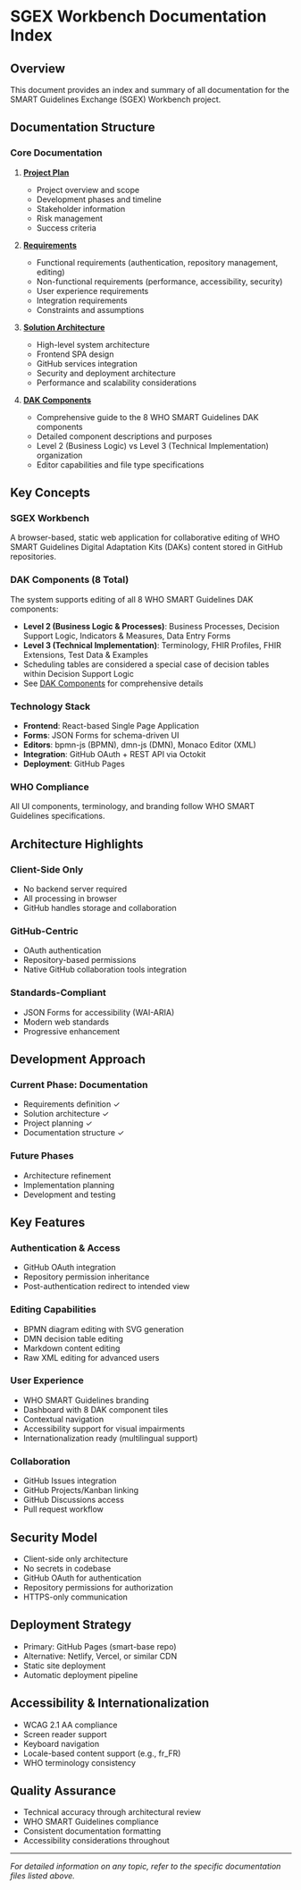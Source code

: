 # SGEX Workbench Documentation Index

## Overview

This document provides an index and summary of all documentation for the SMART Guidelines Exchange (SGEX) Workbench project.

## Documentation Structure

### Core Documentation

1. **[Project Plan](project-plan.md)**
   - Project overview and scope
   - Development phases and timeline
   - Stakeholder information
   - Risk management
   - Success criteria

2. **[Requirements](requirements.md)**  
   - Functional requirements (authentication, repository management, editing)
   - Non-functional requirements (performance, accessibility, security)
   - User experience requirements
   - Integration requirements
   - Constraints and assumptions

3. **[Solution Architecture](solution-architecture.md)**
   - High-level system architecture
   - Frontend SPA design
   - GitHub services integration
   - Security and deployment architecture
   - Performance and scalability considerations

4. **[DAK Components](dak-components.md)**
   - Comprehensive guide to the 8 WHO SMART Guidelines DAK components
   - Detailed component descriptions and purposes
   - Level 2 (Business Logic) vs Level 3 (Technical Implementation) organization
   - Editor capabilities and file type specifications

## Key Concepts

### SGEX Workbench
A browser-based, static web application for collaborative editing of WHO SMART Guidelines Digital Adaptation Kits (DAKs) content stored in GitHub repositories.

### DAK Components (8 Total)
The system supports editing of all 8 WHO SMART Guidelines DAK components:
- **Level 2 (Business Logic & Processes)**: Business Processes, Decision Support Logic, Indicators & Measures, Data Entry Forms  
- **Level 3 (Technical Implementation)**: Terminology, FHIR Profiles, FHIR Extensions, Test Data & Examples
- Scheduling tables are considered a special case of decision tables within Decision Support Logic
- See [DAK Components](dak-components.md) for comprehensive details

### Technology Stack
- **Frontend**: React-based Single Page Application
- **Forms**: JSON Forms for schema-driven UI
- **Editors**: bpmn-js (BPMN), dmn-js (DMN), Monaco Editor (XML)
- **Integration**: GitHub OAuth + REST API via Octokit
- **Deployment**: GitHub Pages

### WHO Compliance
All UI components, terminology, and branding follow WHO SMART Guidelines specifications.

## Architecture Highlights

### Client-Side Only
- No backend server required
- All processing in browser
- GitHub handles storage and collaboration

### GitHub-Centric
- OAuth authentication
- Repository-based permissions
- Native GitHub collaboration tools integration

### Standards-Compliant
- JSON Forms for accessibility (WAI-ARIA)
- Modern web standards
- Progressive enhancement

## Development Approach

### Current Phase: Documentation
- Requirements definition ✓
- Solution architecture ✓  
- Project planning ✓
- Documentation structure ✓

### Future Phases
- Architecture refinement
- Implementation planning
- Development and testing

## Key Features

### Authentication & Access
- GitHub OAuth integration
- Repository permission inheritance
- Post-authentication redirect to intended view

### Editing Capabilities
- BPMN diagram editing with SVG generation
- DMN decision table editing
- Markdown content editing
- Raw XML editing for advanced users

### User Experience
- WHO SMART Guidelines branding
- Dashboard with 8 DAK component tiles
- Contextual navigation
- Accessibility support for visual impairments
- Internationalization ready (multilingual support)

### Collaboration
- GitHub Issues integration
- GitHub Projects/Kanban linking
- GitHub Discussions access
- Pull request workflow

## Security Model

- Client-side only architecture
- No secrets in codebase
- GitHub OAuth for authentication
- Repository permissions for authorization
- HTTPS-only communication

## Deployment Strategy

- Primary: GitHub Pages (smart-base repo)
- Alternative: Netlify, Vercel, or similar CDN
- Static site deployment
- Automatic deployment pipeline

## Accessibility & Internationalization

- WCAG 2.1 AA compliance
- Screen reader support
- Keyboard navigation
- Locale-based content support (e.g., fr_FR)
- WHO terminology consistency

## Quality Assurance

- Technical accuracy through architectural review
- WHO SMART Guidelines compliance
- Consistent documentation formatting
- Accessibility considerations throughout

---

*For detailed information on any topic, refer to the specific documentation files listed above.*